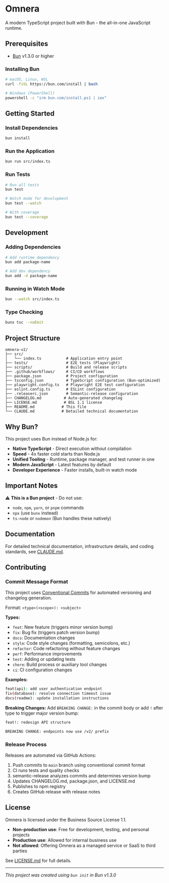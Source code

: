 # Omnera

A modern TypeScript project built with Bun - the all-in-one JavaScript runtime.

## Prerequisites

- [Bun](https://bun.com) v1.3.0 or higher

### Installing Bun

```bash
# macOS, Linux, WSL
curl -fsSL https://bun.com/install | bash

# Windows (PowerShell)
powershell -c "irm bun.com/install.ps1 | iex"
```

## Getting Started

### Install Dependencies

```bash
bun install
```

### Run the Application

```bash
bun run src/index.ts
```

### Run Tests

```bash
# Run all tests
bun test

# Watch mode for development
bun test --watch

# With coverage
bun test --coverage
```

## Development

### Adding Dependencies

```bash
# Add runtime dependency
bun add package-name

# Add dev dependency
bun add -d package-name
```

### Running in Watch Mode

```bash
bun --watch src/index.ts
```

### Type Checking

```bash
bunx tsc --noEmit
```

## Project Structure

```
omnera-v2/
├── src/
│   └── index.ts           # Application entry point
├── tests/                 # E2E tests (Playwright)
├── scripts/               # Build and release scripts
├── .github/workflows/     # CI/CD workflows
├── package.json           # Project configuration
├── tsconfig.json          # TypeScript configuration (Bun-optimized)
├── playwright.config.ts   # Playwright E2E test configuration
├── eslint.config.ts       # ESLint configuration
├── .releaserc.json        # Semantic-release configuration
├── CHANGELOG.md          # Auto-generated changelog
├── LICENSE.md            # BSL 1.1 license
├── README.md            # This file
└── CLAUDE.md            # Detailed technical documentation
```

## Why Bun?

This project uses Bun instead of Node.js for:

- **Native TypeScript** - Direct execution without compilation
- **Speed** - 4x faster cold starts than Node.js
- **Unified Tooling** - Runtime, package manager, and test runner in one
- **Modern JavaScript** - Latest features by default
- **Developer Experience** - Faster installs, built-in watch mode

## Important Notes

⚠️ **This is a Bun project** - Do not use:

- `node`, `npm`, `yarn`, or `pnpm` commands
- `npx` (use `bunx` instead)
- `ts-node` or `nodemon` (Bun handles these natively)

## Documentation

For detailed technical documentation, infrastructure details, and coding standards, see [CLAUDE.md](CLAUDE.md).

## Contributing

### Commit Message Format

This project uses [Conventional Commits](https://www.conventionalcommits.org/) for automated versioning and changelog generation.

Format: `<type>(<scope>): <subject>`

**Types:**

- `feat`: New feature (triggers minor version bump)
- `fix`: Bug fix (triggers patch version bump)
- `docs`: Documentation changes
- `style`: Code style changes (formatting, semicolons, etc.)
- `refactor`: Code refactoring without feature changes
- `perf`: Performance improvements
- `test`: Adding or updating tests
- `chore`: Build process or auxiliary tool changes
- `ci`: CI configuration changes

**Examples:**

```bash
feat(api): add user authentication endpoint
fix(database): resolve connection timeout issue
docs(readme): update installation instructions
```

**Breaking Changes:**
Add `BREAKING CHANGE:` in the commit body or add `!` after type to trigger major version bump:

```bash
feat!: redesign API structure

BREAKING CHANGE: endpoints now use /v2/ prefix
```

### Release Process

Releases are automated via GitHub Actions:

1. Push commits to `main` branch using conventional commit format
2. CI runs tests and quality checks
3. semantic-release analyzes commits and determines version bump
4. Updates CHANGELOG.md, package.json, and LICENSE.md
5. Publishes to npm registry
6. Creates GitHub release with release notes

## License

Omnera is licensed under the Business Source License 1.1.

- **Non-production use**: Free for development, testing, and personal projects
- **Production use**: Allowed for internal business use
- **Not allowed**: Offering Omnera as a managed service or SaaS to third parties

See [LICENSE.md](LICENSE) for full details.

---

_This project was created using `bun init` in Bun v1.3.0_
